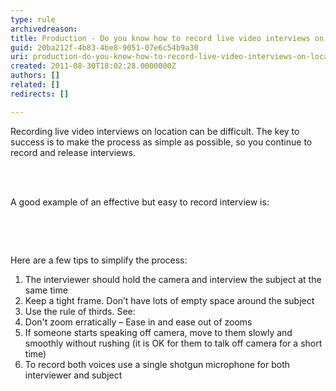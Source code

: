 ```yaml
---
type: rule
archivedreason: 
title: Production - Do you know how to record live video interviews on location?
guid: 20ba212f-4b83-4be8-9051-07e6c54b9a30
uri: production-do-you-know-how-to-record-live-video-interviews-on-location
created: 2011-08-30T18:02:28.0000000Z
authors: []
related: []
redirects: []

---
```



<p>Recording live video interviews on location can be difficult. The key to success is to make the process as simple as possible, so you continue to record and release interviews. </p>
<br><excerpt class='endintro'></excerpt><br>
<p>A good example of an effective but easy to record interview is&#58;</p>

<br><div class="ms-rtestate-read ms-rte-wpbox"><div class="ms-rtestate-notify  ms-rtestate-read bc344b9a-3339-455e-a31a-59740e1bfd60" id="div_bc344b9a-3339-455e-a31a-59740e1bfd60"></div>
<div id="vid_bc344b9a-3339-455e-a31a-59740e1bfd60" style="display&#58;none;"></div></div>

<br>
<p>Here are a few tips to simplify the process&#58;</p>
<ol>
<li>The interviewer should hold the camera and interview the subject at the same time</li>
<li>Keep a tight frame. Don’t have lots of empty space around the subject</li>
<li>Use the rule of thirds. See&#58;</li>
<div class="ms-rtestate-read ms-rte-wpbox"><div id="div_36ad5df3-a588-4bea-836f-49ce977e5085" class="ms-rtestate-notify  ms-rtestate-read 36ad5df3-a588-4bea-836f-49ce977e5085"></div>
<div id="vid_36ad5df3-a588-4bea-836f-49ce977e5085" style="display&#58;none;"></div></div>

<li>Don't zoom erratically – Ease in and ease out of zooms</li>
<li>If someone starts speaking off camera, move to them slowly and smoothly without rushing (it is OK for them to talk off camera for a short time)</li>
<li>To record both voices use a single shotgun microphone for both interviewer and subject</li>

</ol>
<span style="display&#58;inline-block;"></span>


